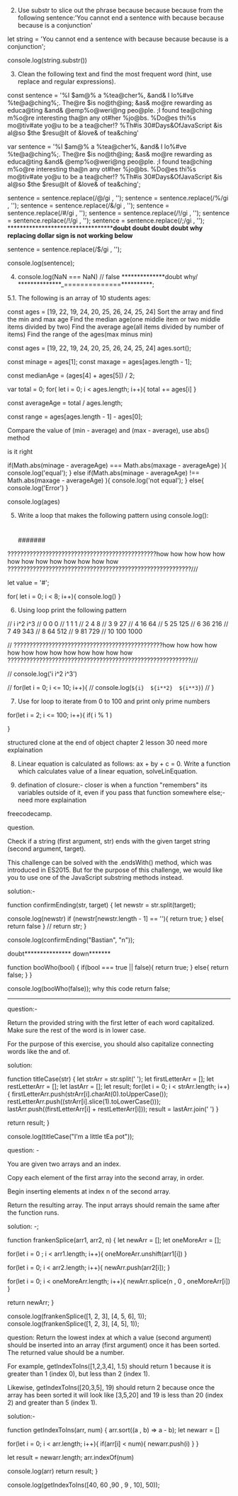 
 2. Use substr to slice out the phrase because because because from the following sentence:'You cannot end a sentence with because because because is a conjunction'


let string = 'You cannot end a sentence with because because because is a conjunction';

console.log(string.substr())


3. Clean the following text and find the most frequent word (hint, use replace and regular expressions).

  const sentence = '%I $am@% a %tea@cher%, &and& I lo%#ve %te@a@ching%;. The@re $is no@th@ing; &as& mo@re rewarding as educa@ting &and& @emp%o@weri@ng peo@ple. ;I found tea@ching m%o@re interesting tha@n any ot#her %jo@bs. %Do@es thi%s mo@tiv#ate yo@u to be a tea@cher!? %Th#is 30#Days&OfJavaScript &is al@so $the $resu@lt of &love& of tea&ching'

 var sentence = '%I $am@% a %tea@cher%, &and& I lo%#ve %te@a@ching%;. The@re $is no@th@ing; &as& mo@re rewarding as educa@ting &and& @emp%o@weri@ng peo@ple. ;I found tea@ching m%o@re interesting tha@n any ot#her %jo@bs. %Do@es thi%s mo@tiv#ate yo@u to be a tea@cher!? %Th#is 30#Days&OfJavaScript &is al@so $the $resu@lt of &love& of tea&ching';

 sentence = sentence.replace(/@/gi , '');
 sentence = sentence.replace(/%/gi , '');
 sentence = sentence.replace(/&/gi , '');
 sentence = sentence.replace(/#/gi , '');
 sentence = sentence.replace(/!/gi , '');
 sentence = sentence.replace(/!/gi , '');
 sentence = sentence.replace(/;/gi , '');
   ****************************************************doubt doubt doubt doubt why replacing dollar sign is not working  below******************

 sentence = sentence.replace(/$/gi , '');

 console.log(sentence);


4.  console.log(NaN === NaN)        // false  **************doubt why/ **************_==============**********;

5.1. The following is an array of 10 students ages:

const ages = [19, 22, 19, 24, 20, 25, 26, 24, 25, 24]
Sort the array and find the min and max age
Find the median age(one middle item or two middle items divided by two)
Find the average age(all items divided by number of items)
Find the range of the ages(max minus min)


const ages = [19, 22, 19, 24, 20, 25, 26, 24, 25, 24]
ages.sort();

const minage = ages[1];
const maxage = ages[ages.length - 1];

const medianAge = (ages[4] + ages[5]) / 2;


var total = 0;
for( let i = 0; i < ages.length; i++){
   total  += ages[i]
}

const averageAge = total / ages.length;

const range = ages[ages.length - 1] - ages[0];

Compare the value of (min - average) and (max - average), use abs() method 

is it right

  if(Math.abs(minage - averageAge) === Math.abs(maxage - averageAge) ){
    console.log('equal');
  } else if(Math.abs(minage - averageAge) !== Math.abs(maxage - averageAge) ){
    console.log('not equal');
  } else{
    console.log('Error')
  }
  
console.log(ages) 


5. Write a loop that makes the following pattern using console.log():

    #
    ##
    ###
    ####
    #####
    ######
    #######





???????????????????????????????????????????????how how how how how how how how how how how how how ??????????????????????????????????????????????????????????///

let value = '#';

for( let i = 0; i < 8; i++){
  console.log()
}



6. Using loop print the following pattern

//  i    i^2   i^3
//  0    0     0
//  1    1     1
//  2    4     8
//  3    9     27
//  4    16    64
//  5    25    125
//  6    36    216
//  7    49    343
//  8    64    512
//  9    81    729
//  10   100   1000

// ???????????????????????????????????????????????how how how how how how how how how how how how how ??????????????????????????????????????????????????????????///

// console.log('i  i^2  i^3')


// for(let i = 0; i <= 10; i++){
//   console.log(`${i}  ${i**2}  ${i**3}`)
// }



7. Use for loop to iterate from 0 to 100 and print only prime numbers

for(let i = 2; i <= 100; i++){
if( i % 1 )


}

structured clone at the end of object chapter 2 lesson 30 need more explaination



8.  Linear equation is calculated as follows: ax + by + c = 0. Write a function which calculates value of a linear equation, solveLinEquation.


9. defination of closure:-
closer is when a function "remembers" its variables outside of it, even if you pass that function somewhere else;- need more explaination


freecodecamp. 

 question.

  Check if a string (first argument, str) ends with the given target string (second argument, target).

This challenge can be solved with the .endsWith() method, which was introduced in ES2015. But for the purpose of this challenge, we would like you to use one of the JavaScript substring methods instead.

solution:- 

function confirmEnding(str, target) {
  let newstr = str.split(target);

  console.log(newstr)
  if (newstr[newstr.length - 1] == ''){
    return true;
  } else{
     return false
  }
  // return str;
}

console.log(confirmEnding("Bastian", "n"));

doubt*************** down*******


function booWho(bool) {
  if(bool === true || false){
    return true;
  } else{
    return false;
  }
}

console.log(booWho(false)); why this code return false;


*************************************************


question:- 


Return the provided string with the first letter of each word capitalized. Make sure the rest of the word is in lower case.

For the purpose of this exercise, you should also capitalize connecting words like the and of.


solution:

function titleCase(str) {
  let strArr = str.split(' ');
  let firstLetterArr = [];
  let restLetterArr = [];
  let lastArr = [];
  let result;
  for(let i = 0; i < strArr.length; i++){
     firstLetterArr.push(strArr[i].charAt(0).toUpperCase());
     restLetterArr.push((strArr[i].slice(1).toLowerCase()));
     lastArr.push((firstLetterArr[i] + restLetterArr[i]));
     result = lastArr.join(' ')
  }

  return result;
}

console.log(titleCase("I'm a little tEa pot"));







question: -



You are given two arrays and an index.

Copy each element of the first array into the second array, in order.

Begin inserting elements at index n of the second array.

Return the resulting array. The input arrays should remain the same after the function runs.



solution: -;


function frankenSplice(arr1, arr2, n) {
  let newArr = [];
  let oneMoreArr = [];

  for(let i = 0 ; i < arr1.length; i++){
  oneMoreArr.unshift(arr1[i])
  }

  for(let i = 0; i < arr2.length; i++){
  newArr.push(arr2[i]);
  } 

  for(let i = 0; i < oneMoreArr.length; i++){
  newArr.splice(n , 0 , oneMoreArr[i])
  }


  return newArr;
}

console.log(frankenSplice([1, 2, 3], [4, 5, 6], 1));
console.log(frankenSplice([1, 2, 3], [4, 5], 1));





question: 
Return the lowest index at which a value (second argument) should be inserted into an array (first argument) once it has been sorted. The returned value should be a number.

For example, getIndexToIns([1,2,3,4], 1.5) should return 1 because it is greater than 1 (index 0), but less than 2 (index 1).

Likewise, getIndexToIns([20,3,5], 19) should return 2 because once the array has been sorted it will look like [3,5,20] and 19 is less than 20 (index 2) and greater than 5 (index 1).


solution:-


function getIndexToIns(arr, num) {
  arr.sort((a , b) => a - b);
 let  newarr = []

  for(let i = 0; i < arr.length; i++){
    if(arr[i] < num){
      newarr.push(i)
    }
  }

let result = newarr.length;
  arr.indexOf(num)
  

  console.log(arr)
  return result;
}

console.log(getIndexToIns([40, 60 ,90 , 9 , 10], 50));